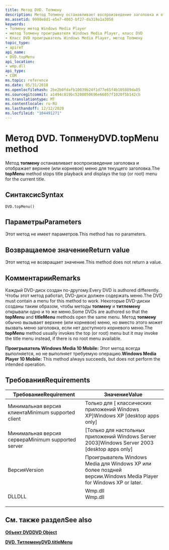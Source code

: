```yaml
---
title: Метод DVD. Топмену
description: Метод Топмену останавливает воспроизведение заголовка и отображает верхнее (или корневое) меню для текущего заголовка.
ms.assetid: 9998e8d1-e5e7-4003-bf27-da319a1a3058
keywords:
- Топмену метод Windows Media Player
- метод Топмену проигрывателя Windows Media Player, класс DVD
- Класс DVD проигрыватель Windows Media Player, метод Топмену
topic_type:
- apiref
api_name:
- DVD.topMenu
api_location:
- wmp.dll
api_type:
- COM
ms.topic: reference
ms.date: 05/31/2018
ms.openlocfilehash: 2be2b0fdafb10039b24f1d77e65f4b105889da85
ms.sourcegitcommit: a1494c819bc5200050696e66057f1020f5b142cb
ms.translationtype: MT
ms.contentlocale: ru-RU
ms.lasthandoff: 12/12/2020
ms.locfileid: "104491271"
---
```

# <a name="dvdtopmenu-method"></a><span data-ttu-id="5d405-106">Метод DVD. Топмену</span><span class="sxs-lookup"><span data-stu-id="5d405-106">DVD.topMenu method</span></span>

<span data-ttu-id="5d405-107">Метод **топмену** останавливает воспроизведение заголовка и отображает верхнее (или корневое) меню для текущего заголовка.</span><span class="sxs-lookup"><span data-stu-id="5d405-107">The **topMenu** method stops title playback and displays the top (or root) menu for the current title.</span></span>

## <a name="syntax"></a><span data-ttu-id="5d405-108">Синтаксис</span><span class="sxs-lookup"><span data-stu-id="5d405-108">Syntax</span></span>


```JScript
DVD.topMenu()
```



## <a name="parameters"></a><span data-ttu-id="5d405-109">Параметры</span><span class="sxs-lookup"><span data-stu-id="5d405-109">Parameters</span></span>

<span data-ttu-id="5d405-110">Этот метод не имеет параметров.</span><span class="sxs-lookup"><span data-stu-id="5d405-110">This method has no parameters.</span></span>

## <a name="return-value"></a><span data-ttu-id="5d405-111">Возвращаемое значение</span><span class="sxs-lookup"><span data-stu-id="5d405-111">Return value</span></span>

<span data-ttu-id="5d405-112">Этот метод не возвращает значение.</span><span class="sxs-lookup"><span data-stu-id="5d405-112">This method does not return a value.</span></span>

## <a name="remarks"></a><span data-ttu-id="5d405-113">Комментарии</span><span class="sxs-lookup"><span data-stu-id="5d405-113">Remarks</span></span>

<span data-ttu-id="5d405-114">Каждый DVD-диск создан по-другому.</span><span class="sxs-lookup"><span data-stu-id="5d405-114">Every DVD is authored differently.</span></span> <span data-ttu-id="5d405-115">Чтобы этот метод работал, DVD-диск должен содержать меню.</span><span class="sxs-lookup"><span data-stu-id="5d405-115">The DVD must contain a menu for this method to work.</span></span> <span data-ttu-id="5d405-116">Некоторые DVD-диски созданы таким образом, чтобы методы **топмену** и **титлемену** открывали одно и то же меню.</span><span class="sxs-lookup"><span data-stu-id="5d405-116">Some DVDs are authored so that the **topMenu** and **titleMenu** methods open the same menu.</span></span> <span data-ttu-id="5d405-117">Метод **топмену** обычно вызывает верхнее (или корневое) меню, но вместо этого может вызвать меню заголовка, если нет доступного корневого меню.</span><span class="sxs-lookup"><span data-stu-id="5d405-117">The **topMenu** method usually invokes the top (or root) menu but it may invoke the title menu instead, if there is no root menu available.</span></span>

<span data-ttu-id="5d405-118">**Проигрыватель Windows Media 10 Mobile:** Этот метод всегда выполняется, но не выполняет требуемую операцию.</span><span class="sxs-lookup"><span data-stu-id="5d405-118">**Windows Media Player 10 Mobile:** This method always succeeds, but does not perform the intended operation.</span></span>

## <a name="requirements"></a><span data-ttu-id="5d405-119">Требования</span><span class="sxs-lookup"><span data-stu-id="5d405-119">Requirements</span></span>



| <span data-ttu-id="5d405-120">Требование</span><span class="sxs-lookup"><span data-stu-id="5d405-120">Requirement</span></span> | <span data-ttu-id="5d405-121">Значение</span><span class="sxs-lookup"><span data-stu-id="5d405-121">Value</span></span> |
|-------------------------------------|------------------------------------------------------------------------------------|
| <span data-ttu-id="5d405-122">Минимальная версия клиента</span><span class="sxs-lookup"><span data-stu-id="5d405-122">Minimum supported client</span></span><br/> | <span data-ttu-id="5d405-123">Только для \[ классических приложений Windows XP\]</span><span class="sxs-lookup"><span data-stu-id="5d405-123">Windows XP \[desktop apps only\]</span></span><br/>                                        |
| <span data-ttu-id="5d405-124">Минимальная версия сервера</span><span class="sxs-lookup"><span data-stu-id="5d405-124">Minimum supported server</span></span><br/> | <span data-ttu-id="5d405-125">\[Только для настольных приложений Windows Server 2003\]</span><span class="sxs-lookup"><span data-stu-id="5d405-125">Windows Server 2003 \[desktop apps only\]</span></span><br/>                               |
| <span data-ttu-id="5d405-126">Версия</span><span class="sxs-lookup"><span data-stu-id="5d405-126">Version</span></span><br/>                  | <span data-ttu-id="5d405-127">Проигрыватель Windows Media для Windows XP или более поздней версии.</span><span class="sxs-lookup"><span data-stu-id="5d405-127">Windows Media Player for Windows XP or later.</span></span><br/>                           |
| <span data-ttu-id="5d405-128">DLL</span><span class="sxs-lookup"><span data-stu-id="5d405-128">DLL</span></span><br/>                      | <dl> <span data-ttu-id="5d405-129"><dt>Wmp.dll</dt></span><span class="sxs-lookup"><span data-stu-id="5d405-129"><dt>Wmp.dll</dt></span></span> </dl> |



## <a name="see-also"></a><span data-ttu-id="5d405-130">См. также раздел</span><span class="sxs-lookup"><span data-stu-id="5d405-130">See also</span></span>

<dl> <dt>

[<span data-ttu-id="5d405-131">**Объект DVD**</span><span class="sxs-lookup"><span data-stu-id="5d405-131">**DVD Object**</span></span>](dvd-object.md)
</dt> <dt>

[<span data-ttu-id="5d405-132">**DVD. Титлемену**</span><span class="sxs-lookup"><span data-stu-id="5d405-132">**DVD.titleMenu**</span></span>](dvd-titlemenu.md)
</dt> </dl>

 

 





